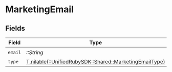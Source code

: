 # MarketingEmail


## Fields

| Field                                                                                                | Type                                                                                                 | Required                                                                                             | Description                                                                                          |
| ---------------------------------------------------------------------------------------------------- | ---------------------------------------------------------------------------------------------------- | ---------------------------------------------------------------------------------------------------- | ---------------------------------------------------------------------------------------------------- |
| `email`                                                                                              | *::String*                                                                                           | :heavy_check_mark:                                                                                   | N/A                                                                                                  |
| `type`                                                                                               | [T.nilable(::UnifiedRubySDK::Shared::MarketingEmailType)](../../models/shared/marketingemailtype.md) | :heavy_minus_sign:                                                                                   | N/A                                                                                                  |